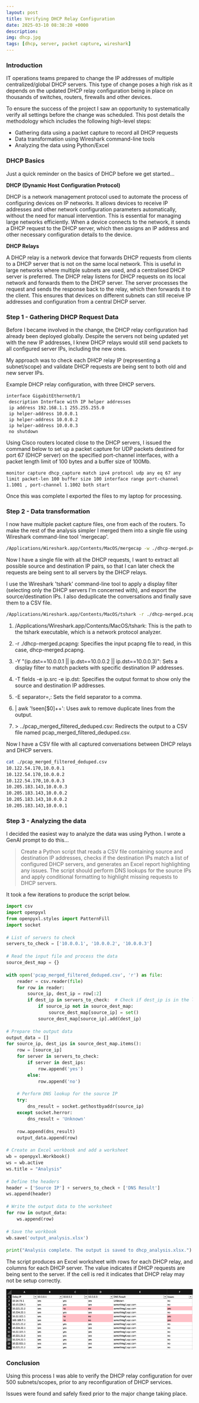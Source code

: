 ```yaml
---
layout: post
title: Verifying DHCP Relay Configuration
date: 2025-03-10 08:38:20 +0000
description: 
img: dhcp.jpg
tags: [dhcp, server, packet capture, wireshark]
---
```

### Introduction
IT operations teams prepared to change the IP addresses of multiple centralized/global DHCP servers.  This type of change poses a high risk as it depends on the updated DHCP relay configuration being in place on thousands of switches, routers, firewalls and other devices.

To ensure the success of the project I saw an opportunity to systematically verify all settings before the change was scheduled.  This post details the methodology which includes the following high-level steps:

- Gathering data using a packet capture to record all DHCP requests
- Data transformation using Wireshark command-line tools
- Analyzing the data using Python/Excel

### DHCP Basics
Just a quick reminder on the basics of DHCP before we get started...

**DHCP (Dynamic Host Configuration Protocol)**

DHCP is a network management protocol used to automate the process of configuring devices on IP networks. It allows devices to receive IP addresses and other network configuration parameters automatically, without the need for manual intervention. This is essential for managing large networks efficiently. When a device connects to the network, it sends a DHCP request to the DHCP server, which then assigns an IP address and other necessary configuration details to the device.

**DHCP Relays**


A DHCP relay is a network device that forwards DHCP requests from clients to a DHCP server that is not on the same local network. This is useful in large networks where multiple subnets are used, and a centralised DHCP server is preferred. The DHCP relay listens for DHCP requests on its local network and forwards them to the DHCP server. The server processes the request and sends the response back to the relay, which then forwards it to the client. This ensures that devices on different subnets can still receive IP addresses and configuration from a central DHCP server.

### Step 1 - Gathering DHCP Request Data
Before I became involved in the change, the DHCP relay configuration had already been deployed globally.  Despite the servers not being updated yet with the new IP addresses, I knew DHCP relays would still send packets to all configured server IPs, including the new ones.

My approach was to check each DHCP relay IP (representing a subnet/scope) and validate DHCP requests are being sent to both old and new server IPs.

Example DHCP relay configuration, with three DHCP servers.

```cisco
interface GigabitEthernet0/1
 description Interface with IP helper addresses
 ip address 192.168.1.1 255.255.255.0
 ip helper-address 10.0.0.1
 ip helper-address 10.0.0.2
 ip helper-address 10.0.0.3
 no shutdown
```

Using Cisco routers located close to the DHCP servers, I issued the command below to set up a packet capture for UDP packets destined for port 67 (DHCP server) on the specified port-channel interfaces, with a packet length limit of 100 bytes and a buffer size of 100Mb.

```
monitor capture dhcp_capture match ipv4 protocol udp any eq 67 any limit packet-len 100 buffer size 100 interface range port-channel 1.1001 , port-channel 1.1002 both start
```

Once this was complete I exported the files to my laptop for processing.

### Step 2 - Data transformation

I now have multiple packet capture files, one from each of the routers.  To make the rest of the analysis simpler I merged them into a single file using Wireshark command-line tool 'mergecap'.

```bash
/Applications/Wireshark.app/Contents/MacOS/mergecap -w ./dhcp-merged.pcapng *
```

Now I have a single file with all the DHCP requests, I want to extract all possible source and destination IP pairs, so that I can later check the requests are being sent to all servers by the DHCP relays.

I use the Wireshark 'tshark' command-line tool to apply a display filter (selecting only the DHCP servers I'm concerned with), and export the source/destination IPs.  I also deduplicate the conversations and finally save them to a CSV file.


```bash
/Applications/Wireshark.app/Contents/MacOS/tshark -r ./dhcp-merged.pcapng -Y "ip.dst==10.0.0.1 || ip.dst==10.0.0.2 || ip.dst==10.0.0.3" -T fields -e ip.src -e ip.dst -E separator=, | awk '!seen[$0]++' > ../pcap_merged_filtered_deduped.csv
```

1. /Applications/Wireshark.app/Contents/MacOS/tshark: This is the path to the tshark executable, which is a network protocol analyzer.

2. -r ./dhcp-merged.pcapng: Specifies the input pcapng file to read, in this case, dhcp-merged.pcapng.

3. -Y "(ip.dst\==10.0.0.1 \|| ip.dst\==10.0.0.2 \|| ip.dst\==10.0.0.3)": Sets a display filter to match packets with specific destination IP addresses.

4. -T fields -e ip.src -e ip.dst: Specifies the output format to show only the source and destination IP addresses.

5. -E separator=,: Sets the field separator to a comma.

6. \| awk '!seen[$0]++': Uses awk to remove duplicate lines from the output.

7. \> ../pcap_merged_filtered_deduped.csv: Redirects the output to a CSV file named pcap_merged_filtered_deduped.csv.

Now I have a CSV file with all captured conversations between DHCP relays and DHCP servers.

```bash
cat ./pcap_merged_filtered_deduped.csv
10.122.54.170,10.0.0.1
10.122.54.170,10.0.0.2
10.122.54.170,10.0.0.3
10.205.183.143,10.0.0.3
10.205.183.143,10.0.0.2
10.205.183.143,10.0.0.2
10.205.183.143,10.0.0.1
```

### Step 3 - Analyzing the data

I decided the easiest way to analyze the data was using Python.  I wrote a GenAI prompt to do this...

>Create a Python script that reads a CSV file containing source and destination IP addresses, checks if the destination IPs match a list of configured DHCP servers, and generates an Excel report highlighting any issues. The script should perform DNS lookups for the source IPs and apply conditional formatting to highlight missing requests to DHCP servers. 

It took a few iterations to produce the script below.

```python
import csv
import openpyxl
from openpyxl.styles import PatternFill
import socket

# List of servers to check
servers_to_check = ['10.0.0.1', '10.0.0.2', '10.0.0.3']

# Read the input file and process the data
source_dest_map = {}

with open('pcap_merged_filtered_deduped.csv', 'r') as file:
    reader = csv.reader(file)
    for row in reader:
        source_ip, dest_ip = row[:2]
        if dest_ip in servers_to_check:  # Check if dest_ip is in the list of servers to check
            if source_ip not in source_dest_map:
                source_dest_map[source_ip] = set()
            source_dest_map[source_ip].add(dest_ip)

# Prepare the output data
output_data = []
for source_ip, dest_ips in source_dest_map.items():
    row = [source_ip]
    for server in servers_to_check:
        if server in dest_ips:
            row.append('yes')
        else:
            row.append('no')
    
    # Perform DNS lookup for the source IP
    try:
        dns_result = socket.gethostbyaddr(source_ip)
    except socket.herror:
        dns_result = 'Unknown'
    
    row.append(dns_result)
    output_data.append(row)

# Create an Excel workbook and add a worksheet
wb = openpyxl.Workbook()
ws = wb.active
ws.title = "Analysis"

# Define the headers
header = ['Source IP'] + servers_to_check + ['DNS Result']
ws.append(header)

# Write the output data to the worksheet
for row in output_data:
    ws.append(row)

# Save the workbook
wb.save('output_analysis.xlsx')

print("Analysis complete. The output is saved to dhcp_analysis.xlsx.")
```

The script produces an Excel worksheet with rows for each DHCP relay, and columns for each DHCP server.  The value indicates if DHCP requests are being sent to the server.  If the cell is red it indicates that DHCP relay may not be setup correctly.

![alt text](/assets/img/dhcp_relay_analysis.png)

### Conclusion
Using this process I was able to verify the DHCP relay configuration for over 500 subnets/scopes, prior to any reconfiguration of DHCP services.

Issues were found and safely fixed prior to the major change taking place.
